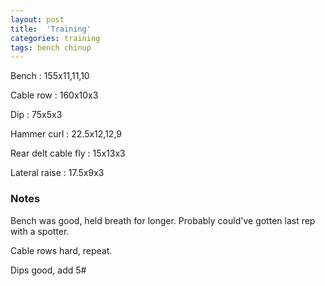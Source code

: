 ```yaml
---
layout: post
title:  'Training'
categories: training
tags: bench chinup
---
```


Bench : 155x11,11,10

Cable row : 160x10x3

Dip  :  75x5x3

Hammer curl   : 22.5x12,12,9

Rear delt cable fly : 15x13x3

Lateral raise  :  17.5x9x3

### Notes

Bench was good, held breath for longer. Probably could've gotten last rep with a spotter.

Cable rows hard, repeat.

Dips good, add 5#
